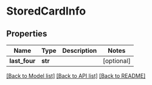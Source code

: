 # StoredCardInfo

## Properties
Name | Type | Description | Notes
------------ | ------------- | ------------- | -------------
**last_four** | **str** |  | [optional] 

[[Back to Model list]](../README.md#documentation-for-models) [[Back to API list]](../README.md#documentation-for-api-endpoints) [[Back to README]](../README.md)


